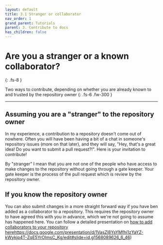 ```yaml
---
layout: default
title: 3.1 Stranger or collaborator
nav_order: 1
grand_parent: Tutorials
parent: 3. Contribute to docs
has_children: false
---
```



# Are you a stranger or a known collaborator?
{: .fs-8 }

Two ways to contribute, depending on whether you are already known to and trusted by the repository owner
{: .fs-6 .fw-300 }

---

## Assuming you are a "stranger" to the repository owner

In my experience, a contribution to a repository doesn't come out of nowhere. Often you will have been having a bit of a chat in someone's repository issues (more on that later), and they will say, "Hey, that's a great idea! Do you want to submit a pull request?!". Here is your invitation to contribute!

By "stranger" I mean that you are not one of the people who have access to make changes to the repository without going through a gate keeper. Your gate keeper is the process of the pull request which is review by the repository owner.



## If you know the repository owner

You can also submit changes in a more straight forward way if you have ben added as a collaborator to a repository. This requires the repository owner to have agreed this with you in advance, which we're not going to assume has happened here. You can follow a detailed presentation on [how to add collaborators to your repository here]()https://docs.google.com/presentation/d/1VasZl8YsYMfhi1zYaYZ-kWykjp4T-ZqE5YrOImsC_Kg/edit#slide=id.g1568089626_6_46)
